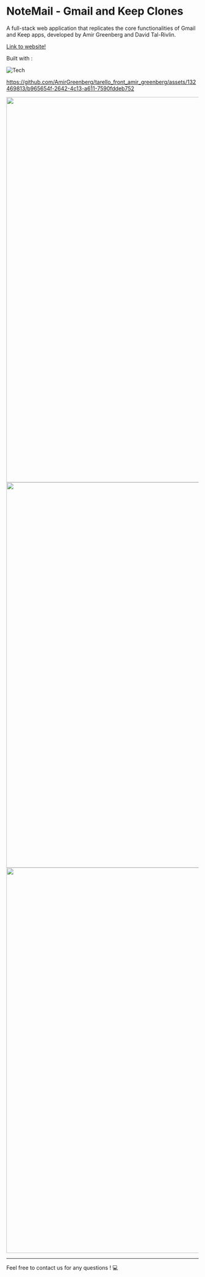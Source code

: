 # NoteMail - Gmail and Keep Clones
A full-stack web application that replicates the core functionalities of Gmail and Keep apps, developed by Amir Greenberg and David Tal-Rivlin.

[Link to website!](https://davidtalrivlin.github.io/NOTeMAIL/)

Built with :

![Tech](https://skillicons.dev/icons?i=js,html,css,sass,react,redux,babel,&perline=10)


https://github.com/AmirGreenberg/tarello_front_amir_greenberg/assets/132469813/b965654f-2642-4c13-a611-7590fddeb752

<div>
<img src="https://res.cloudinary.com/dqjddwtf4/image/upload/v1707034197/NoteMail_screenshot1_igiyul.png" width="1010px"  /> 
<img src="https://res.cloudinary.com/dqjddwtf4/image/upload/v1707034195/NoteMail_screenshot2_jr6ajg.png" width="1010px"  /> 
<img src="https://res.cloudinary.com/dqjddwtf4/image/upload/v1707034195/NoteMail_screenshot3_elqgmr.png" width="1010px"  /> 
</div>



---

Feel free to contact us for any questions ! 💻
